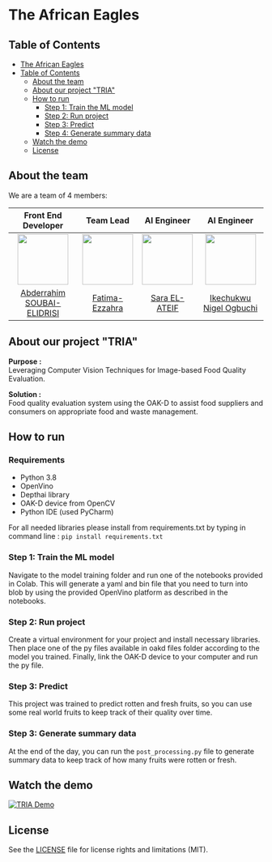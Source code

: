 # The African Eagles

## Table of Contents

   * [The African Eagles](#the-african-eagles)
   * [Table of Contents](#table-of-contents)
      * [About the team](#about-the-team)
      * [About our project "TRIA"](#about-our-project-tria)
      * [How to run](#how-to-run)
         * [Step 1: Train the ML model](#step-1-train-the-ml-model)
         * [Step 2: Run project](#step-2-run-project)
         * [Step 3: Predict](#step-3-predict)
         * [Step 4: Generate summary data](#step-4-generate-summary-data)
      * [Watch the demo](#watch-the-demo)
      * [License](#license)

## About the team

We are a team of 4 members:  

| Front End Developer | Team Lead | AI Engineer | AI Engineer |
|:-------------------------:|:-------------------------:|:-------------------------:|:-------------------------:|
|<img src="https://avatars.githubusercontent.com/u/11523791?v=4" width="100px" height="100px"> |  <img src="https://avatars.githubusercontent.com/u/25987558?v=4" width="100px" height="100px"> | <img src="https://avatars2.githubusercontent.com/u/27445092?s=460&u=349cffccfccda38293e4aab20868a77b60079274&v=4" width="100px" height="100px"> | <img src="https://avatars.githubusercontent.com/u/53430747?v=4" width="100px" height="100px">|
|[Abderrahim SOUBAI-ELIDRISI](https://github.com/AbderrahimSoubaiElidrissi)| [Fatima-Ezzahra](https://github.com/Fatiima-Ezzahra) | [Sara EL-ATEIF](https://github.com/elateifsara)| [Ikechukwu Nigel Ogbuchi](https://github.com/Ogbuchi-Ikechukwu) |

## About our project "TRIA"

**Purpose :**  
Leveraging Computer Vision Techniques for Image-based Food Quality Evaluation.

**Solution :**  
Food quality evaluation system using the OAK-D to assist food suppliers and consumers on appropriate food and waste management.

## How to run

### Requirements

- Python 3.8
- OpenVino 
- Depthai library
- OAK-D device from OpenCV
- Python IDE (used PyCharm)

For all needed libraries please install from requirements.txt by typing in command line :
`pip install requirements.txt` 

### Step 1: Train the ML model

Navigate to the model training folder and run one of the notebooks provided in Colab. This will generate a yaml and bin file that you need to turn into blob by using the provided OpenVino platform as described in the notebooks. 

### Step 2: Run project

Create a virtual environment for your project and install necessary libraries. Then place one of the py files available in oakd files folder according to the model you trained. Finally, link the OAK-D device to your computer and run the py file.

### Step 3: Predict

This project was trained to predict rotten and fresh fruits, so you can use some real world fruits to keep track of their quality over time.

### Step 3: Generate summary data

At the end of the day, you can run the `post_processing.py` file to generate summary data to keep track of how many fruits were rotten or fresh.

## Watch the demo

[![TRIA Demo]()](youtube-vid-link "TRIA Demo")

## License

See the [LICENSE]() file for license rights and limitations (MIT).

